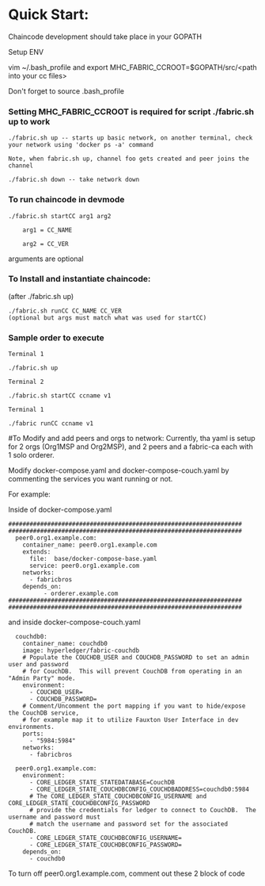 # Quick Start:
Chaincode development should take place in your GOPATH

Setup ENV


vim ~/.bash_profile and export MHC_FABRIC_CCROOT=$GOPATH/src/\<path into your cc files>


Don't forget to source .bash_profile
### Setting MHC_FABRIC_CCROOT is required for script ./fabric.sh up to work

    ./fabric.sh up -- starts up basic network, on another terminal, check your network using 'docker ps -a' command

`Note, when fabric.sh up, channel foo gets created and peer joins the channel`


    ./fabric.sh down -- take network down


### To run chaincode in devmode

```
./fabric.sh startCC arg1 arg2
    
    arg1 = CC_NAME
    
    arg2 = CC_VER
```

arguments are optional

### To Install and instantiate chaincode:

(after ./fabric.sh up)

    ./fabric.sh runCC CC_NAME CC_VER
    (optional but args must match what was used for startCC)
    
### Sample order to execute

`Terminal 1`

    ./fabric.sh up
    
`Terminal 2`

    ./fabric.sh startCC ccname v1

`Terminal 1`

    ./fabric runCC ccname v1

#To Modify and add peers and orgs to network:
Currently, tha yaml is setup for 2 orgs (Org1MSP and Org2MSP), and 2 peers and a fabric-ca each with 1 solo orderer.

Modify docker-compose.yaml and docker-compose-couch.yaml by commenting the services you want running or not.


For example:

Inside of docker-compose.yaml

    ##################################################################
    ##################################################################
      peer0.org1.example.com:
        container_name: peer0.org1.example.com
        extends:
          file:  base/docker-compose-base.yaml
          service: peer0.org1.example.com
        networks:
          - fabricbros
        depends_on:
              - orderer.example.com
    ##################################################################
    ##################################################################
    
and inside docker-compose-couch.yaml

      couchdb0:
        container_name: couchdb0
        image: hyperledger/fabric-couchdb
        # Populate the COUCHDB_USER and COUCHDB_PASSWORD to set an admin user and password
        # for CouchDB.  This will prevent CouchDB from operating in an "Admin Party" mode.
        environment:
          - COUCHDB_USER=
          - COUCHDB_PASSWORD=
        # Comment/Uncomment the port mapping if you want to hide/expose the CouchDB service,
        # for example map it to utilize Fauxton User Interface in dev environments.
        ports:
          - "5984:5984"
        networks:
          - fabricbros
    
      peer0.org1.example.com:
        environment:
          - CORE_LEDGER_STATE_STATEDATABASE=CouchDB
          - CORE_LEDGER_STATE_COUCHDBCONFIG_COUCHDBADDRESS=couchdb0:5984
          # The CORE_LEDGER_STATE_COUCHDBCONFIG_USERNAME and CORE_LEDGER_STATE_COUCHDBCONFIG_PASSWORD
          # provide the credentials for ledger to connect to CouchDB.  The username and password must
          # match the username and password set for the associated CouchDB.
          - CORE_LEDGER_STATE_COUCHDBCONFIG_USERNAME=
          - CORE_LEDGER_STATE_COUCHDBCONFIG_PASSWORD=
        depends_on:
          - couchdb0
          
To turn off peer0.org1.example.com, comment out these 2 block of code
